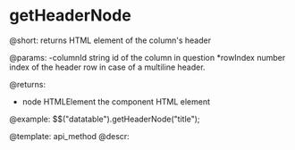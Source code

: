 getHeaderNode
=============

@short: returns HTML element of the column's header
	

@params:
-columnId	string		id of the column in question
*rowIndex	number		index of the header row in case of a multiline header. 


@returns: 
- node	HTMLElement		the component HTML element
	

@example:
$$("datatable").getHeaderNode("title");

@template:	api_method
@descr:



